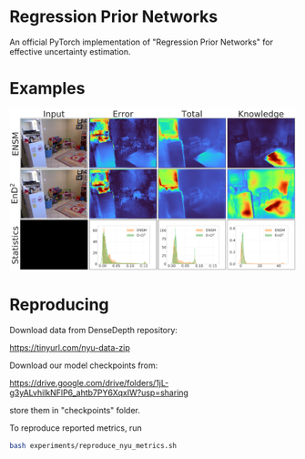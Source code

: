 # Regression Prior Networks
An official PyTorch implementation of "Regression Prior Networks" for effective uncertainty estimation.

# Examples
![result](plots/example_nyu_630.png)

# Reproducing

Download data from DenseDepth repository:

https://tinyurl.com/nyu-data-zip

Download our model checkpoints from:

https://drive.google.com/drive/folders/1jL-g3yALvhilkNFlP6_ahtb7PY6XqxIW?usp=sharing

store them in "checkpoints" folder.

To reproduce reported metrics, run

```bash
bash experiments/reproduce_nyu_metrics.sh
```
